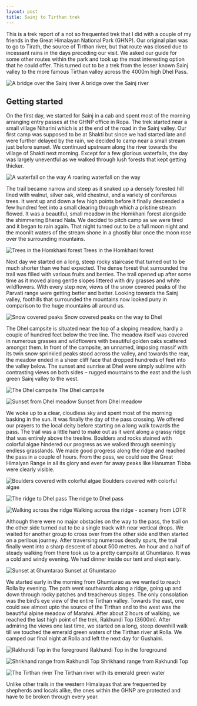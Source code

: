 ```yaml
---
layout: post
title: Sainj to Tirthan trek
---
```


This is a trek report of a not so frequented trek that I did with a couple of my friends in the Great Himalayan National Park (GHNP). Our original plan was to go to Tirath, the source of Tirthan river, but that route was closed due to incessant rains in the days preceding our visit. We asked our guide for some other routes within the park and took up the most interesting option that he could offer. This turned out to be a trek from the lesser known Sainj valley to the more famous Tirthan valley across the 4000m high Dhel Pass.

![A bridge over the Sainj river](https://res.cloudinary.com/overthehills/image/upload/v1590843618/sainj-tirthan/bridge-on-sainj.jpg)
<span class="caption">A bridge over the Sainj river</span>

## Getting started 
On the first day, we started for Sainj in a cab and spent most of the morning arranging entry passes at the GHNP office in Ropa. The trek started near a small village Niharini which is at the end of the road in the Sainj valley. Our first camp was supposed to be at Shakti but since we had started late and were further delayed by the rain, we decided to camp near a small stream just before sunset. We continued upstream along the river towards the village of Shakti next morning. Except for a few glorious waterfalls, the day was largely uneventful as we walked through lush forests that kept getting thicker. 

![A waterfall on the way](https://res.cloudinary.com/overthehills/image/upload/v1590843620/sainj-tirthan/waterfall.jpg)
<span class="caption">A roaring waterfall on the way</span>

The trail became narrow and steep as it snaked up a densely forested hill lined with walnut, silver oak, wild chestnut, and a variety of coniferous trees. It went up and down a few high points before it finally descended a few hundred feet into a small clearing through which a pristine stream flowed. It was a beautiful, small meadow in the Homkhani forest alongside the shimmering Bherad Nala. We decided to pitch camp as we were tired and it began to rain again. That night turned out to be a full moon night and the moonlit waters of the stream shone in a ghostly blur once the moon rose over the surrounding mountains.

![Trees in the Homkhani forest](https://res.cloudinary.com/overthehills/image/upload/v1590843619/sainj-tirthan/homkhani-forest.jpg)
<span class="caption">Trees in the Homkhani forest</span>

Next day we started on a long, steep rocky staircase that turned out to be much shorter than we had expected. The dense forest that surrounded the trail was filled with various fruits and berries. The trail opened up after some time as it moved along gentle slopes littered with dry grasses and white wildflowers. With every step now, views of the snow covered peaks of the Parvati range were getting better and better. Looking towards the Sainj valley, foothills that surrounded the mountains now looked puny in comparison to the huge mountains all around us. 

![Snow covered peaks](https://res.cloudinary.com/overthehills/image/upload/v1590843621/sainj-tirthan/white-peaks.jpg)
<span class="caption">Snow covered peaks on the way to Dhel</span>

The Dhel campsite is situated near the top of a sloping meadow, hardly a couple of hundred feet below the tree line. The meadow itself was covered in numerous grasses and wildflowers with beautiful golden oaks scattered amongst them. In front of the campsite, an unnamed, imposing massif with its twin snow sprinkled peaks stood across the valley, and towards the rear, the meadow ended in a sheer cliff face that dropped hundreds of feet into the valley below. The sunset and sunrise at Dhel were simply sublime with contrasting views on both sides – rugged mountains to the east and the lush green Sainj valley to the west. 

![The Dhel campsite](https://res.cloudinary.com/overthehills/image/upload/v1590843618/sainj-tirthan/dhel-campsite.jpg)
<span class="caption">The Dhel campsite</span>

![Sunset from Dhel meadow](https://res.cloudinary.com/overthehills/image/upload/v1590843620/sainj-tirthan/sunset-at-dhel.jpg)
<span class="caption">Sunset from Dhel meadow</span>

We woke up to a clear, cloudless sky and spent most of the morning basking in the sun. It was finally the day of the pass crossing. We offered our prayers to the local deity before starting on a long walk towards the pass. The trail was a little hard to make out as it went along a grassy ridge that was entirely above the treeline. Boulders and rocks stained with colorful algae hindered our progress as we walked through seemingly endless grasslands. We made good progress along the ridge and reached the pass in a couple of hours. From the pass, we could see the Great Himalyan Range in all its glory and even far away peaks like Hanuman Tibba were clearly visible.

![Boulders covered with colorful algae](https://res.cloudinary.com/overthehills/image/upload/v1592478829/sainj-tirthan/algae-stains.jpg)
<span class="caption">Boulders covered with colorful algae</span>

![The ridge to Dhel pass](https://res.cloudinary.com/overthehills/image/upload/v1590843619/sainj-tirthan/ridge.jpg)
<span class="caption">The ridge to Dhel pass</span>

![Walking across the ridge](https://res.cloudinary.com/overthehills/image/upload/v1592481548/sainj-tirthan/ridge-2.jpg)
<span class="caption">Walking across the ridge - scenery from LOTR</span>


Although there were no major obstacles on the way to the pass, the trail on the other side turned out to be a single track with near vertical drops. We waited for another group to cross over from the other side and then started on a perilous journey. After traversing numerous deadly spurs, the trail finally went into a sharp descent of about 500 metres. An hour and a half of steady walking from there took us to a pretty campsite at Ghumtarao. It was a cold and windy evening. We had dinner inside our tent and slept early. 

![Sunset at Ghumtarao](https://res.cloudinary.com/overthehills/image/upload/v1590843618/sainj-tirthan/ghumtarao-sunset.jpg)
<span class="caption">Sunset at Ghumtarao</span>

We started early in the morning from Ghumtarao as we wanted to reach Rolla by evening. The path went southwards along a ridge, going up and down through rocky patches and treacherous slopes. The only consolation was the bird’s eye view of the entire Tirthan valley. Towards the east, one could see almost upto the source of the Tirthan and to the west was the beautiful alpine meadow of Marahni. After about 2 hours of walking, we reached the last high point of the trek, Rakhundi Top (3600m). After admiring the views one last time, we started on a long, steep downhill walk till we touched the emerald green waters of the Tirthan river at Rolla. We camped our final night at Rolla and left the next day for Gushaini.

![Rakhundi Top in the foreground](https://res.cloudinary.com/overthehills/image/upload/v1590843619/sainj-tirthan/rakhundi-top.jpg)
<span class="caption">Rakhundi Top in the foreground</span>

![Shrikhand range from Rakhundi Top](https://res.cloudinary.com/overthehills/image/upload/v1590843620/sainj-tirthan/shrikhand.jpg)
<span class="caption">Shrikhand range from Rakhundi Top</span>

![The Tirthan river](https://res.cloudinary.com/overthehills/image/upload/v1590843621/sainj-tirthan/tirthan-river.jpg)
<span class="caption">The Tirthan river with its emerald green water</span>

Unlike other trails in the western Himalayas that are frequented by shepherds and locals alike, the ones within the GHNP are protected and have to be broken through every year.


